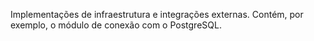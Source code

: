 Implementações de infraestrutura e integrações externas. Contém, por exemplo, o módulo de conexão com o PostgreSQL.
